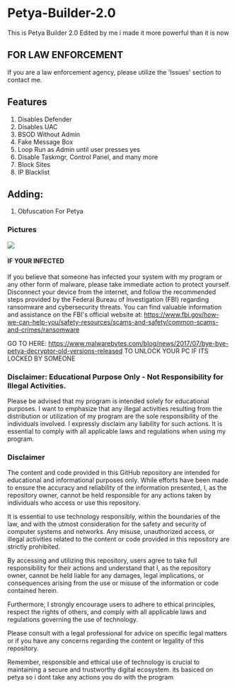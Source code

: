 # Petya-Builder-2.0
This is Petya Builder 2.0 Edited by me i made it more powerful than it is now

## FOR LAW ENFORCEMENT
If you are a law enforcement agency, please utilize the 'Issues' section to contact me.

## Features
1. Disables Defender
2. Disables UAC
3. BSOD Without Admin
4. Fake Message Box
5. Loop Run as Admin until user presses yes
6. Disable Taskmgr, Control Panel, and many more
7. Block Sites
8. IP Blacklist

## Adding:
1. Obfuscation For Petya

### Pictures
![](https://files.catbox.moe/baiflk.png)


#### IF YOUR INFECTED
If you believe that someone has infected your system with my program or any other form of malware, please take immediate action to protect yourself. Disconnect your device from the internet, and follow the recommended steps provided by the Federal Bureau of Investigation (FBI) regarding ransomware and cybersecurity threats. You can find valuable information and assistance on the FBI's official website at: https://www.fbi.gov/how-we-can-help-you/safety-resources/scams-and-safety/common-scams-and-crimes/ransomware

GO TO HERE: https://www.malwarebytes.com/blog/news/2017/07/bye-bye-petya-decryptor-old-versions-released TO UNLOCK YOUR PC IF ITS LOCKED BY SOMEONE

### Disclaimer: Educational Purpose Only - Not Responsibility for Illegal Activities.
Please be advised that my program is intended solely for educational purposes. I want to emphasize that any illegal activities resulting from the distribution or utilization of my program are the sole responsibility of the individuals involved. I expressly disclaim any liability for such actions. It is essential to comply with all applicable laws and regulations when using my program.

### Disclaimer
The content and code provided in this GitHub repository are intended for educational and informational purposes only. While efforts have been made to ensure the accuracy and reliability of the information presented, I, as the repository owner, cannot be held responsible for any actions taken by individuals who access or use this repository.

It is essential to use technology responsibly, within the boundaries of the law, and with the utmost consideration for the safety and security of computer systems and networks. Any misuse, unauthorized access, or illegal activities related to the content or code provided in this repository are strictly prohibited.

By accessing and utilizing this repository, users agree to take full responsibility for their actions and understand that I, as the repository owner, cannot be held liable for any damages, legal implications, or consequences arising from the use or misuse of the information or code contained herein.

Furthermore, I strongly encourage users to adhere to ethical principles, respect the rights of others, and comply with all applicable laws and regulations governing the use of technology.

Please consult with a legal professional for advice on specific legal matters or if you have any concerns regarding the content or legality of this repository.

Remember, responsible and ethical use of technology is crucial to maintaining a secure and trustworthy digital ecosystem.
its basiced on petya so i dont take any actions you do with the program
